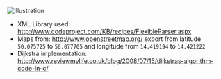 ![Illustration](http://i1136.photobucket.com/albums/n484/Rullaf/Capture.png)

* XML Library used: http://www.codeproject.com/KB/recipes/FlexibleParser.aspx
* Maps from: http://www.openstreetmap.org/ export from latitude `50.075725` to `50.077705` and longitude from `14.419194` to `14.421222`
* Dijkstra implementation: http://www.reviewmylife.co.uk/blog/2008/07/15/dijkstras-algorithm-code-in-c/
